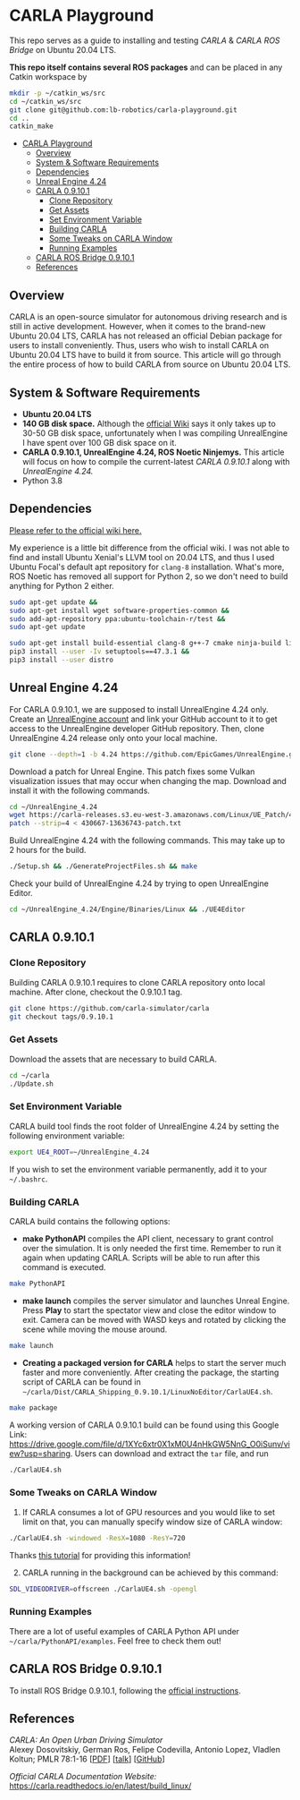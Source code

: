 # CARLA Playground
This repo serves as a guide to installing and testing *CARLA* & *CARLA ROS Bridge* on Ubuntu 20.04 LTS. 

**This repo itself contains several ROS packages** and can be placed in any Catkin workspace by
```bash
mkdir -p ~/catkin_ws/src
cd ~/catkin_ws/src
git clone git@github.com:lb-robotics/carla-playground.git
cd ..
catkin_make
```

- [CARLA Playground](#carla-playground)
  - [Overview](#overview)
  - [System & Software Requirements](#system--software-requirements)
  - [Dependencies](#dependencies)
  - [Unreal Engine 4.24](#unreal-engine-424)
  - [CARLA 0.9.10.1](#carla-09101)
    - [Clone Repository](#clone-repository)
    - [Get Assets](#get-assets)
    - [Set Environment Variable](#set-environment-variable)
    - [Building CARLA](#building-carla)
    - [Some Tweaks on CARLA Window](#some-tweaks-on-carla-window)
    - [Running Examples](#running-examples)
  - [CARLA ROS Bridge 0.9.10.1](#carla-ros-bridge-09101)
  - [References](#references)

## Overview
CARLA is an open-source simulator for autonomous driving research and is still in active development. However, when it comes to the brand-new Ubuntu 20.04 LTS, CARLA has not released an official Debian package for users to install conveniently. Thus, users who wish to install CARLA on Ubuntu 20.04 LTS have to build it from source. This article will go through the entire process of how to build CARLA from source on Ubuntu 20.04 LTS.

## System & Software Requirements
- **Ubuntu 20.04 LTS**
- **140 GB disk space.** Although the [official Wiki](https://carla.readthedocs.io/en/latest/build_linux/#linux-build-command-summary) says it only takes up to 30-50 GB disk space, unfortunately when I was compiling UnrealEngine I have spent over 100 GB disk space on it.
- **CARLA 0.9.10.1, UnrealEngine 4.24, ROS Noetic Ninjemys.** This article will focus on how to compile the current-latest *CARLA 0.9.10.1* along with *UnrealEngine 4.24.*
- Python 3.8

## Dependencies
[Please refer to the official wiki here.](https://carla.readthedocs.io/en/latest/build_linux/#dependencies)

My experience is a little bit difference from the official wiki. I was not able to find and install Ubuntu Xenial's LLVM tool on 20.04 LTS, and thus I used Ubuntu Focal's default apt repository for `clang-8` installation. What's more, ROS Noetic has removed all support for Python 2, so we don't need to build anything for Python 2 either.

```bash
sudo apt-get update &&
sudo apt-get install wget software-properties-common &&
sudo add-apt-repository ppa:ubuntu-toolchain-r/test &&
sudo apt-get update
```

```bash
sudo apt-get install build-essential clang-8 g++-7 cmake ninja-build libvulkan1 python3-dev python3-pip libpng-dev libtiff5-dev libjpeg-dev tzdata sed curl unzip autoconf libtool rsync libxml2-dev &&
pip3 install --user -Iv setuptools==47.3.1 &&
pip3 install --user distro
```

## Unreal Engine 4.24
For CARLA 0.9.10.1, we are supposed to install UnrealEngine 4.24 only. Create an [UnrealEngine account](https://www.unrealengine.com/en-US/feed) and link your GitHub account to it to get access to the UnrealEngine developer GitHub repository. Then, clone UnrealEngine 4.24 release only onto your local machine. 
```bash
git clone --depth=1 -b 4.24 https://github.com/EpicGames/UnrealEngine.git ~/UnrealEngine_4.24
```

Download a patch for Unreal Engine. This patch fixes some Vulkan visualization issues that may occur when changing the map. Download and install it with the following commands.
```bash
cd ~/UnrealEngine_4.24
wget https://carla-releases.s3.eu-west-3.amazonaws.com/Linux/UE_Patch/430667-13636743-patch.txt 430667-13636743-patch.txt
patch --strip=4 < 430667-13636743-patch.txt
```

Build UnrealEngine 4.24 with the following commands. This may take up to 2 hours for the build.
```bash
./Setup.sh && ./GenerateProjectFiles.sh && make
```

Check your build of UnrealEngine 4.24 by trying to open UnrealEngine Editor.
```bash
cd ~/UnrealEngine_4.24/Engine/Binaries/Linux && ./UE4Editor
```

## CARLA 0.9.10.1
### Clone Repository
Building CARLA 0.9.10.1 requires to clone CARLA repository onto local machine. After clone, checkout the 0.9.10.1 tag.
```bash
git clone https://github.com/carla-simulator/carla
git checkout tags/0.9.10.1
```

### Get Assets
Download the assets that are necessary to build CARLA. 
```bash
cd ~/carla
./Update.sh
```

### Set Environment Variable
CARLA build tool finds the root folder of UnrealEngine 4.24 by setting the following environment variable:
```bash
export UE4_ROOT=~/UnrealEngine_4.24
```

If you wish to set the environment variable permanently, add it to your `~/.bashrc`.

### Building CARLA
CARLA build contains the following options:

- **make PythonAPI** compiles the API client, necessary to grant control over the simulation. It is only needed the first time. Remember to run it again when updating CARLA. Scripts will be able to run after this command is executed.
```bash
make PythonAPI
```

- **make launch** compiles the server simulator and launches Unreal Engine. Press **Play** to start the spectator view and close the editor window to exit. Camera can be moved with WASD keys and rotated by clicking the scene while moving the mouse around.
```bash
make launch
```

- **Creating a packaged version for CARLA** helps to start the server much faster and more conveniently. After creating the package, the starting script of CARLA can be found in `~/carla/Dist/CARLA_Shipping_0.9.10.1/LinuxNoEditor/CarlaUE4.sh`.
```bash
make package
```

A working version of CARLA 0.9.10.1 build can be found using this Google Link: https://drive.google.com/file/d/1XYc6xtr0X1xM0U4nHkGW5NnG_O0iSunv/view?usp=sharing. Users can download and extract the `tar` file, and run 
```bash
./CarlaUE4.sh
```

### Some Tweaks on CARLA Window
1. If CARLA consumes a lot of GPU resources and you would like to set limit on that, you can manually specify window size of CARLA window:
```bash
./CarlaUE4.sh -windowed -ResX=1080 -ResY=720
```
Thanks [this tutorial](https://silvamfpedro.github.io/thesis-blog/manual.html) for providing this information!

2. CARLA running in the background can be achieved by this command:
```bash
SDL_VIDEODRIVER=offscreen ./CarlaUE4.sh -opengl
```

### Running Examples
There are a lot of useful examples of CARLA Python API under `~/carla/PythonAPI/examples`. Feel free to check them out!

## CARLA ROS Bridge 0.9.10.1
To install ROS Bridge 0.9.10.1, following the [official instructions](https://carla.readthedocs.io/en/latest/ros_installation/#b-using-source-repository).



## References
_CARLA: An Open Urban Driving Simulator_<br>Alexey Dosovitskiy, German Ros,
Felipe Codevilla, Antonio Lopez, Vladlen Koltun; PMLR 78:1-16
[[PDF](http://proceedings.mlr.press/v78/dosovitskiy17a/dosovitskiy17a.pdf)]
[[talk](https://www.youtube.com/watch?v=xfyK03MEZ9Q&feature=youtu.be&t=2h44m30s)]
[[GitHub](https://github.com/carla-simulator/carla)]

*Official CARLA Documentation Website:* https://carla.readthedocs.io/en/latest/build_linux/

